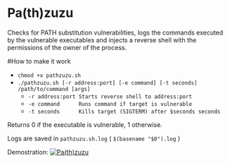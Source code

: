 # Pa(th)zuzu
Checks for PATH substitution vulnerabilities, logs the commands executed by the vulnerable executables and injects a reverse shell with the permissions of the owner of the process.

#How to make it work
- `chmod +x pathzuzu.sh`
- `./pathzuzu.sh [-r address:port] [-e command] [-t seconds] /path/to/command [args]`
  - `-r address:port Starts reverse shell to address:port`
  - `-e command      Runs command if target is vulnerable`
  - `-t seconds      Kills target (SIGTERM) after $seconds seconds`

Returns 0 if the executable is vulnerable, 1 otherwise.

Logs are saved in `pathzuzu.sh.log` ( `$(basename "$0").log` )

Demostration:
[![Pa(th)zuzu](https://asciinema.org/a/7750ghw7z5jxh83fbeh3r71ek.png)](https://asciinema.org/a/7750ghw7z5jxh83fbeh3r71ek)
